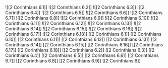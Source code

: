 ![[2 Corinthians 6.1]]
![[2 Corinthians 6.2]]
![[2 Corinthians 6.3]]
![[2 Corinthians 6.4]]
![[2 Corinthians 6.5]]
![[2 Corinthians 6.6]]
![[2 Corinthians 6.7]]
![[2 Corinthians 6.8]]
![[2 Corinthians 6.9]]
![[2 Corinthians 6.10]]
![[2 Corinthians 6.11]]
![[2 Corinthians 6.12]]
![[2 Corinthians 6.13]]
![[2 Corinthians 6.14]]
![[2 Corinthians 6.15]]
![[2 Corinthians 6.16]]
![[2 Corinthians 6.17]]
![[2 Corinthians 6.18]]
[[2 Corinthians 6.1]]
[[2 Corinthians 6.10]]
[[2 Corinthians 6.11]]
[[2 Corinthians 6.12]]
[[2 Corinthians 6.13]]
[[2 Corinthians 6.14]]
[[2 Corinthians 6.15]]
[[2 Corinthians 6.16]]
[[2 Corinthians 6.17]]
[[2 Corinthians 6.18]]
[[2 Corinthians 6.2]]
[[2 Corinthians 6.3]]
[[2 Corinthians 6.4]]
[[2 Corinthians 6.5]]
[[2 Corinthians 6.6]]
[[2 Corinthians 6.7]]
[[2 Corinthians 6.8]]
[[2 Corinthians 6.9]]
[[2 Corinthians 6]]
